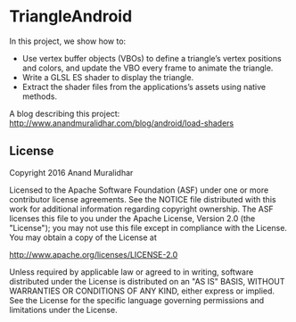 TriangleAndroid
===============
In this project, we show how to:
- Use vertex buffer objects (VBOs) to define a triangle’s vertex positions and colors, and update the VBO every frame to animate the triangle.
- Write a GLSL ES shader to display the triangle.
- Extract the shader files from the applications’s assets using native methods.

A blog describing this project:
http://www.anandmuralidhar.com/blog/android/load-shaders

License
-------

Copyright 2016 Anand Muralidhar

Licensed to the Apache Software Foundation (ASF) under one or more contributor
license agreements.  See the NOTICE file distributed with this work for
additional information regarding copyright ownership.  The ASF licenses this
file to you under the Apache License, Version 2.0 (the "License"); you may not
use this file except in compliance with the License.  You may obtain a copy of
the License at

http://www.apache.org/licenses/LICENSE-2.0

Unless required by applicable law or agreed to in writing, software
distributed under the License is distributed on an "AS IS" BASIS, WITHOUT
WARRANTIES OR CONDITIONS OF ANY KIND, either express or implied.  See the
License for the specific language governing permissions and limitations under
the License.